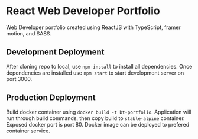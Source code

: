 # React Web Developer Portfolio
Web Developer portfolio created using ReactJS with TypeScript, framer motion, and SASS.

## Development Deployment
After cloning repo to local, use `npm install` to install all dependencies.
Once dependencies are installed use `npm start` to start development server on port 3000.

## Production Deployment
Build docker container using `docker build -t bt-portfolio`.
Application will run through build commands, then copy build to `stable-alpine` container.
Exposed docker port is port 80.
Docker image can be deployed to prefered container service.